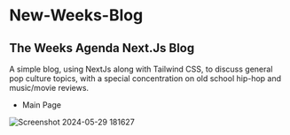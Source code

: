 # New-Weeks-Blog
## The Weeks Agenda Next.Js Blog

A simple blog, using NextJs along with Tailwind CSS, to discuss general pop culture topics, with a special concentration on old school hip-hop and music/movie reviews.

* Main Page

![Screenshot 2024-05-29 181627](https://github.com/JamilW/New-Weeks-Blog/assets/43798753/092e2b12-d7bc-4d55-a201-cc2a5a7c8146)



